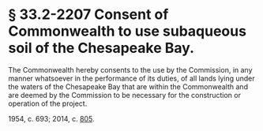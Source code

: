 # § 33.2-2207 Consent of Commonwealth to use subaqueous soil of the Chesapeake Bay.

<p>The Commonwealth hereby consents to the use by the Commission, in any manner whatsoever in the performance of its duties, of all lands lying under the waters of the Chesapeake Bay that are within the Commonwealth and are deemed by the Commission to be necessary for the construction or operation of the project.</p><p>1954, c. 693; 2014, c. <a href='http://lis.virginia.gov/cgi-bin/legp604.exe?141+ful+CHAP0805'>805</a>.</p>